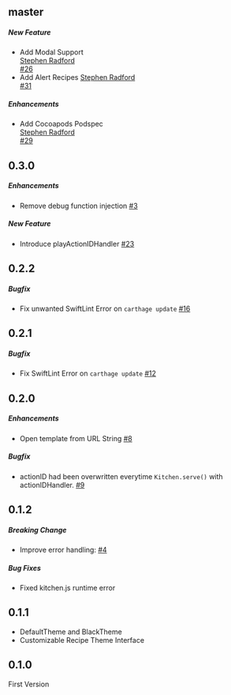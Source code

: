 ## master
##### New Feature
* Add Modal Support  
  [Stephen Radford](https://github.com/steve228uk)  
  [#26](https://github.com/toshi0383/TVMLKitchen/pull/26)
* Add Alert Recipes
  [Stephen Radford](https://github.com/steve228uk)  
  [#31](https://github.com/toshi0383/TVMLKitchen/pull/31)

##### Enhancements
* Add Cocoapods Podspec  
  [Stephen Radford](https://github.com/steve228uk)  
  [#29](https://github.com/toshi0383/TVMLKitchen/pull/29)

## 0.3.0
##### Enhancements
* Remove debug function injection [#3](https://github.com/toshi0383/TVMLKitchen/issues/3)

##### New Feature
* Introduce playActionIDHandler [#23](https://github.com/toshi0383/TVMLKitchen/issues/23)

## 0.2.2
##### Bugfix
* Fix unwanted SwiftLint Error on `carthage update` [#16](https://github.com/toshi0383/TVMLKitchen/pull/16)

## 0.2.1
##### Bugfix
* Fix SwiftLint Error on `carthage update` [#12](https://github.com/toshi0383/TVMLKitchen/issues/12)

## 0.2.0
##### Enhancements
* Open template from URL String [#8](https://github.com/toshi0383/TVMLKitchen/pull/8)

##### Bugfix
* actionID had been overwritten everytime `Kitchen.serve()` with actionIDHandler. [#9](https://github.com/toshi0383/TVMLKitchen/issues/9)

## 0.1.2
##### Breaking Change
* Improve error handling: [#4](https://github.com/toshi0383/TVMLKitchen/issues/4)

##### Bug Fixes
* Fixed kitchen.js runtime error

## 0.1.1
* DefaultTheme and BlackTheme
* Customizable Recipe Theme Interface

## 0.1.0
First Version
